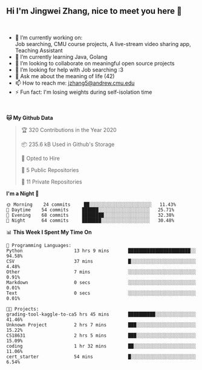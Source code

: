 Hi I'm Jingwei Zhang, nice to meet you here 👋
---
<br>


- 🔭 I’m currently working on: <br>
    Job searching, CMU course projects, A live-stream video sharing app, Teaching Assistant
- 🌱 I’m currently learning Java, Golang
- 👯 I’m looking to collaborate on meaningful open source projects
- 🤔 I’m looking for help with Job searching :3
- 💬 Ask me about the meaning of life (42)
- 📫 How to reach me: jzhang5@andrew.cmu.edu
- ⚡ Fun fact: I'm losing weights during self-isolation time
<br>


<!--START_SECTION:waka-->
**🐱 My Github Data** 

> 🏆 320 Contributions in the Year 2020
 > 
> 📦 235.6 kB Used in Github's Storage 
 > 
> 💼 Opted to Hire
 > 
> 📜 5 Public Repositories
 > 
> 🔑 11 Private Repositories 

**I'm a Night 🦉** 

```text
🌞 Morning    24 commits     ██░░░░░░░░░░░░░░░░░░░░░░░   11.43% 
🌆 Daytime    54 commits     ██████░░░░░░░░░░░░░░░░░░░   25.71% 
🌃 Evening    68 commits     ████████░░░░░░░░░░░░░░░░░   32.38% 
🌙 Night      64 commits     ███████░░░░░░░░░░░░░░░░░░   30.48%

```


📊 **This Week I Spent My Time On** 

```text
💬 Programming Languages: 
Python                   13 hrs 9 mins       ███████████████████████░░   94.58% 
CSV                      37 mins             █░░░░░░░░░░░░░░░░░░░░░░░░   4.48% 
Other                    7 mins              ░░░░░░░░░░░░░░░░░░░░░░░░░   0.91% 
Markdown                 0 secs              ░░░░░░░░░░░░░░░░░░░░░░░░░   0.01% 
Text                     0 secs              ░░░░░░░░░░░░░░░░░░░░░░░░░   0.01%

🐱‍💻 Projects: 
grading-tool-kaggle-to-ca5 hrs 45 mins       ██████████░░░░░░░░░░░░░░░   41.46% 
Unknown Project          2 hrs 7 mins        ███░░░░░░░░░░░░░░░░░░░░░░   15.22% 
CS18631                  2 hrs 5 mins        ███░░░░░░░░░░░░░░░░░░░░░░   15.09% 
coding                   1 hr 32 mins        ██░░░░░░░░░░░░░░░░░░░░░░░   11.06% 
cert_starter             54 mins             █░░░░░░░░░░░░░░░░░░░░░░░░   6.54%

```


<!--END_SECTION:waka-->

